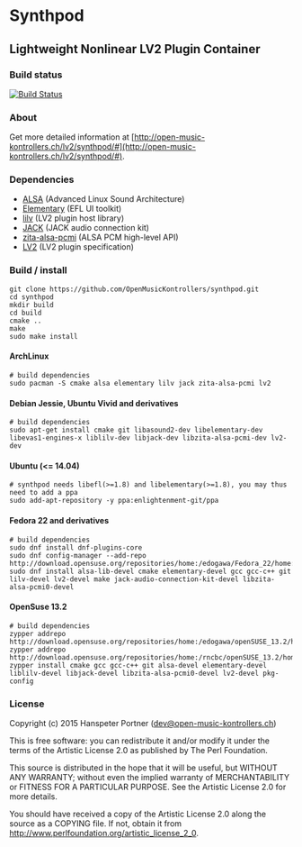 # Synthpod

## Lightweight Nonlinear LV2 Plugin Container

### Build status

[![Build Status](https://travis-ci.org/OpenMusicKontrollers/synthpod.svg?branch=master)](https://travis-ci.org/OpenMusicKontrollers/synthpod)

### About

Get more detailed information at [http://open-music-kontrollers.ch/lv2/synthpod/#](http://open-music-kontrollers.ch/lv2/synthpod/#).

### Dependencies

* [ALSA](http://alsa-project.org) (Advanced Linux Sound Architecture)
* [Elementary](http://docs.enlightenment.org/auto/elementary/) (EFL UI toolkit)
* [lilv](http://drobilla.net/software/lilv/) (LV2 plugin host library)
* [JACK](http://jackaudio.org/) (JACK audio connection kit)
* [zita-alsa-pcmi](http://kokkinizita.linuxaudio.org/linuxaudio/) (ALSA PCM high-level API)
* [LV2](http://lv2plug.in) (LV2 plugin specification)

### Build / install

	git clone https://github.com/OpenMusicKontrollers/synthpod.git
	cd synthpod 
	mkdir build
	cd build
	cmake ..
	make
	sudo make install

#### ArchLinux

	# build dependencies
	sudo pacman -S cmake alsa elementary lilv jack zita-alsa-pcmi lv2

#### Debian Jessie, Ubuntu Vivid and derivatives

	# build dependencies
	sudo apt-get install cmake git libasound2-dev libelementary-dev libevas1-engines-x liblilv-dev libjack-dev libzita-alsa-pcmi-dev lv2-dev

#### Ubuntu (<= 14.04)

	# synthpod needs libefl(>=1.8) and libelementary(>=1.8), you may thus need to add a ppa
	sudo add-apt-repository -y ppa:enlightenment-git/ppa

#### Fedora 22 and derivatives

	# build dependencies
	sudo dnf install dnf-plugins-core
	sudo dnf config-manager --add-repo http://download.opensuse.org/repositories/home:/edogawa/Fedora_22/home:edogawa.repo
	sudo dnf install alsa-lib-devel cmake elementary-devel gcc gcc-c++ git lilv-devel lv2-devel make jack-audio-connection-kit-devel libzita-alsa-pcmi0-devel

#### OpenSuse 13.2
	
	# build dependencies
	zypper addrepo http://download.opensuse.org/repositories/home:/edogawa/openSUSE_13.2/home:edogawa.repo
	zypper addrepo http://download.opensuse.org/repositories/home:/rncbc/openSUSE_13.2/home:rncbc.repo
	zypper install cmake gcc gcc-c++ git alsa-devel elementary-devel liblilv-devel libjack-devel libzita-alsa-pcmi0-devel lv2-devel pkg-config

### License

Copyright (c) 2015 Hanspeter Portner (dev@open-music-kontrollers.ch)

This is free software: you can redistribute it and/or modify
it under the terms of the Artistic License 2.0 as published by
The Perl Foundation.

This source is distributed in the hope that it will be useful,
but WITHOUT ANY WARRANTY; without even the implied warranty of
MERCHANTABILITY or FITNESS FOR A PARTICULAR PURPOSE. See the
Artistic License 2.0 for more details.

You should have received a copy of the Artistic License 2.0
along the source as a COPYING file. If not, obtain it from
<http://www.perlfoundation.org/artistic_license_2_0>.

